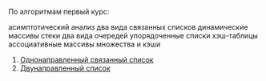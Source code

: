 
По алгоритмам первый курс:

 асимптотический анализ
 два вида связанных списков
 динамические массивы
 стеки
 два вида очередей
 упорядоченные списки
 хэш-таблицы
 ассоциативные массивы
 множества и кэши

1. [Однонаправленный связанный список](https://github.com/ittkirsan/Algoritm/tree/main/Linkedlist)
2. [Двунаправленный список](https://github.com/ittkirsan/Algoritm/tree/main/Linkedlist2)
